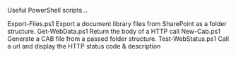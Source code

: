 Useful PowerShell scripts...

Export-Files.ps1    Export a document library files from SharePoint as a folder structure.
Get-WebData.ps1     Return the body of a HTTP call
New-Cab.ps1         Generate a CAB file from a passed folder structure.
Test-WebStatus.ps1  Call a url and display the HTTP status code & description